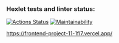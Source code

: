 ### Hexlet tests and linter status:
[![Actions Status](https://github.com/kirillzheltov/frontend-project-11/actions/workflows/hexlet-check.yml/badge.svg)](https://github.com/kirillzheltov/frontend-project-11/actions)
[![Maintainability](https://api.codeclimate.com/v1/badges/4a0f1a6149576a210d7f/maintainability)](https://codeclimate.com/github/jsonmustard/frontend-project-11/maintainability)

https://frontend-project-11-1fl7.vercel.app/